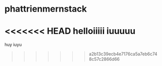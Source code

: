 # phattrienmernstack
<<<<<<< HEAD
helloiiiii iuuuuu 
=======
huy iuyu
>>>>>>> a2b13c39ecb4e7176ca5a7eb6c748c57c2866d66
